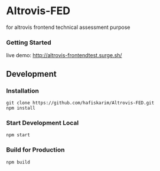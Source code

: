 # Altrovis-FED
for altrovis frontend technical assessment purpose

### Getting Started
live demo: http://altrovis-frontendtest.surge.sh/
## Development
### Installation
```
git clone https://github.com/hafiskarim/Altrovis-FED.git
npm install
```

### Start Development Local
```
npm start
```

### Build for Production
```
npm build
```
